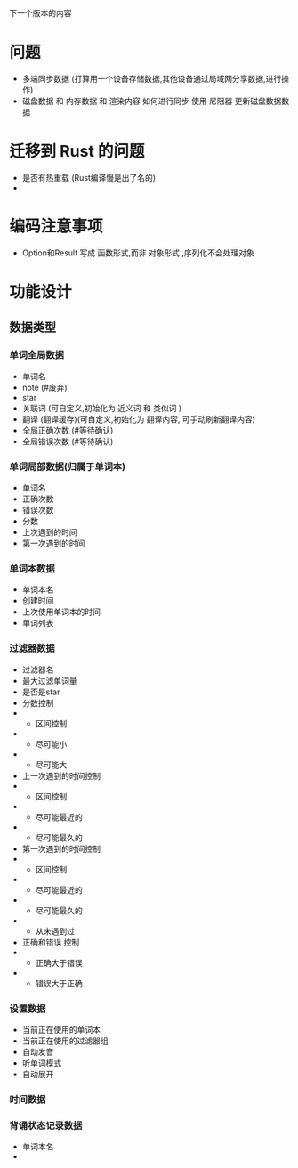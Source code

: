 
下一个版本的内容

# 问题
- 多端同步数据 (打算用一个设备存储数据,其他设备通过局域网分享数据,进行操作)
- 磁盘数据 和 内存数据 和 渲染内容 如何进行同步
    使用 尼阻器 更新磁盘数据数据


# 迁移到 Rust 的问题
- 是否有热重载 (Rust编译慢是出了名的)
- 

# 编码注意事项
- Option和Result 写成 函数形式,而非 对象形式 ,序列化不会处理对象


# 功能设计
## 数据类型
### 单词全局数据
- 单词名
- note (#废弃)
- star
- 关联词 (可自定义,初始化为 近义词 和 类似词 )
- 翻译 (翻译缓存)(可自定义,初始化为 翻译内容, 可手动刷新翻译内容)
- 全局正确次数 (#等待确认)
- 全局错误次数 (#等待确认)

### 单词局部数据(归属于单词本)
- 单词名
- 正确次数
- 错误次数
- 分数
- 上次遇到的时间
- 第一次遇到的时间

### 单词本数据
- 单词本名
- 创建时间
- 上次使用单词本的时间
- 单词列表

### 过滤器数据
- 过滤器名
- 最大过滤单词量
- 是否是star
- 分数控制
- - 区间控制
- - 尽可能小
- - 尽可能大
- 上一次遇到的时间控制
- - 区间控制
- - 尽可能最近的
- - 尽可能最久的
- 第一次遇到的时间控制
- - 区间控制
- - 尽可能最近的
- - 尽可能最久的
- - 从未遇到过
- 正确和错误 控制
- - 正确大于错误
- - 错误大于正确


### 设置数据
- 当前正在使用的单词本
- 当前正在使用的过滤器组
- 自动发音
- 听单词模式
- 自动展开

### 时间数据

### 背诵状态记录数据
- 单词本名
- 


